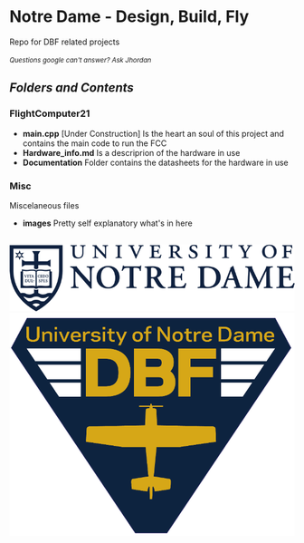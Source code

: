 # Notre Dame - Design, Build, Fly
Repo for DBF related projects

<small>*Questions google can't answer? Ask Jhordan*</small>

## ***Folders and Contents***
### FlightComputer21
- **main.cpp** [Under Construction] Is the heart an soul of this project and contains the main code to run the FCC 
- **Hardware_info.md** Is a descriprion of the hardware in use
- **Documentation** Folder contains the datasheets for the hardware in use

### Misc
Miscelaneous files
- **images** Pretty self explanatory what's in here

## 

![ND logo](/Misc/images/ND_mark_blueM.png) ![ND DBF Logo](/Misc/images/DBF_TriBlue.png)

